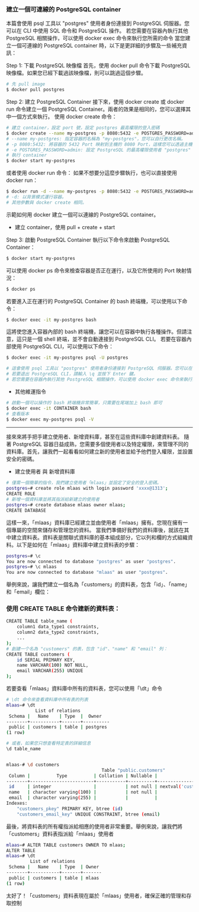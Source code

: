 ### 建立一個可連線的 PostgreSQL container

本篇會使用 psql 工具以 "postgres" 使用者身份連接到 PostgreSQL 伺服器。您可以在 CLI 中使用 SQL 命令和 PostgreSQL 操作。
若您需要在容器內執行其他 PostgreSQL 相關操作，可以使用 docker exec 命令來執行您所需的命令
當您建立一個可連線的 PostgreSQL container 時，以下是更詳細的步驟及一些補充資訊：

Step 1: 下載 PostgreSQL 映像檔
首先，使用 docker pull 命令下載 PostgreSQL 映像檔。如果您已經下載過該映像檔，則可以跳過這個步驟。
```sh
# 先 pull image
$ docker pull postgres
```


Step 2: 建立 PostgreSQL Container
接下來，使用 docker create 或 docker run 命令建立一個 PostgreSQL Container。兩者的效果是相同的，您可以選擇其中一個方式來執行。
使用 docker create 命令：
```sh
# 建立 container，設定 port 號，設定 postgres 最高權限的登入密碼
$ docker create --name my-postgres -p 8080:5432 -e POSTGRES_PASSWORD=admin postgres
# --name my-postgres: 指定容器的名稱為 "my-postgres"，您可以自行更改名稱。
# -p 8080:5432: 將容器的 5432 Port 映射到主機的 8080 Port，這樣您可以透過主機的 8080 Port 來連接 PostgreSQL。
# -e POSTGRES_PASSWORD=admin: 設定 PostgreSQL 的最高權限使用者 "postgres" 的登入密碼為 "admin"，您可以自行更改密碼。
# 執行 container
$ docker start my-postgres
```

或者使用 docker run 命令：
如果不想要分這麼步驟執行，也可以直接使用 docker run：
```sh
$ docker run -d --name my-postgres -p 8080:5432 -e POSTGRES_PASSWORD=admin postgres
# -d: 以背景模式運行容器。
# 其他參數與 docker create 相同。
```


示範如何用 docker 建立一個可以連線的 PostgreSQL container。
- 建立 container，使用 pull + create + start


Step 3: 啟動 PostgreSQL Container
執行以下命令來啟動 PostgreSQL Container：

```sh
$ docker start my-postgres
```

可以使用 docker ps 命令來檢查容器是否正在運行，以及它所使用的 Port 映射情況：
```sh
$ docker ps
```

若要進入正在運行的 PostgreSQL Container 的 bash 終端機，可以使用以下命令：
```sh
$ docker exec -it my-postgres bash
```

這將使您進入容器內部的 bash 終端機，讓您可以在容器中執行各種操作。但請注意，這只是一個 shell 終端，並不會自動連接到 PostgreSQL CLI。
若要在容器內部使用 PostgreSQL CLI，可以使用以下命令：
```sh
$ docker exec -it my-postgres psql -U postgres

# 這會使用 psql 工具以 "postgres" 使用者身份連接到 PostgreSQL 伺服器。您可以在 CLI 中使用 SQL 命令和 PostgreSQL 操作。
# 若要退出 PostgreSQL CLI，請輸入 \q 並按下 Enter 鍵。
# 若您需要在容器內執行其他 PostgreSQL 相關操作，可以使用 docker exec 命令來執行您所需的命令，就像前面的例子一樣。
```


- 其他維運指令

```sh
# 啟動一個可以操作的 bash 終端機非常簡單，只需要在尾端加上 bash 即可
$ docker exec -it CONTAINER bash
# 查看版本
$ docker exec my-postgres psql -V
```

---
接來來將手把手建立使用者、新增資料庫，甚至在這些資料庫中創建資料表。
隨著 PostgreSQL 容器日益成熟，您需要多個使用者以及特定權限，來管理不同的資料庫。首先，讓我們一起看看如何建立新的使用者並給予他們登入權限，並設置安全的密碼。


- 建立使用者 與 新增資料庫
```sh
# 僅需一個簡單的指令，我們建立使用者「mlaas」並設定了安全的登入密碼。
postgres=# create role mlaas with login password 'xxxx@1313';
CREATE ROLE
# 新增一個資料庫並將其指派給新建立的使用者
postgres=# create database mlaas owner mlaas;
CREATE DATABASE
```

這樣一來，「mlaas」資料庫已經建立並由使用者「mlaas」擁有。您現在擁有一個專屬的空間來儲存和管理您的資料。
當我們準備好我們的資料庫後，就該在其中建立資料表。資料表是關聯式資料庫的基本組成部分，它以列和欄的方式組織資料。以下是如何在「mlaas」資料庫中建立資料表的步驟：
```sh
postgres=# \c
You are now connected to database "postgres" as user "postgres".
postgres=# \c mlaas
You are now connected to database "mlaas" as user "postgres".
```

舉例來說，讓我們建立一個名為「customers」的資料表，包含「id」、「name」和「email」欄位：
### 使用 CREATE TABLE 命令建新的資料表：

```sh
CREATE TABLE table_name (
    column1 data_type1 constraints,
    column2 data_type2 constraints,
    ...
);
# 創建一个名為 "customers" 的表，包含 "id"、"name" 和 "email" 列：
CREATE TABLE customers (
    id SERIAL PRIMARY KEY,
    name VARCHAR(100) NOT NULL,
    email VARCHAR(255) UNIQUE
);
```

若要查看「mlaas」資料庫中所有的資料表，您可以使用「\dt」命令
```sh
# \dt 命令來查看資料庫中所有表的列表
mlaas=# \dt
           List of relations
 Schema |   Name    | Type  |  Owner   
--------+-----------+-------+----------
 public | customers | table | postgres
(1 row)

# 或者，如果您只想查看特定表的詳細信息
\d table_name


mlaas-# \d customers
                                    Table "public.customers"
 Column |          Type          | Collation | Nullable |                Default                
--------+------------------------+-----------+----------+---------------------------------------
 id     | integer                |           | not null | nextval('customers_id_seq'::regclass)
 name   | character varying(100) |           | not null | 
 email  | character varying(255) |           |          | 
Indexes:
    "customers_pkey" PRIMARY KEY, btree (id)
    "customers_email_key" UNIQUE CONSTRAINT, btree (email)

```

最後，將資料表的所有權指派給相應的使用者非常重要。舉例來說，讓我們將「customers」資料表指派給「mlaas」使用者

```sh
mlaas=# ALTER TABLE customers OWNER TO mlaas;
ALTER TABLE
mlaas=# \dt
         List of relations
 Schema |   Name    | Type  | Owner 
--------+-----------+-------+-------
 public | customers | table | mlaas
(1 row)

```

太好了！「customers」資料表現在屬於「mlaas」使用者，確保正確的管理和存取控制



